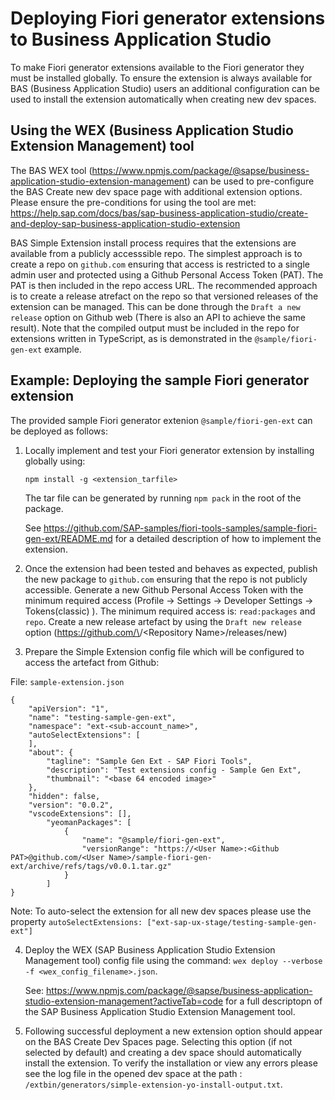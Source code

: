 # Deploying Fiori generator extensions to Business Application Studio

To make Fiori generator extensions available to the Fiori generator they must be installed globally. To ensure the extension is always available for BAS (Business Application Studio) users an additional configuration can be used to install the extension automatically when creating new dev spaces. 

## Using the WEX (Business Application Studio Extension Management) tool

The BAS WEX tool (https://www.npmjs.com/package/@sapse/business-application-studio-extension-management) can be used to pre-configure the BAS Create new dev space page with additional extension options. Please ensure the pre-conditions for using the tool are met: https://help.sap.com/docs/bas/sap-business-application-studio/create-and-deploy-sap-business-application-studio-extension

BAS Simple Extension install process requires that the extensions are available from a publicly accesssible repo. The simplest approach is to create a repo on `github.com` ensuring that access is restricted to a single admin user and protected using a Github Personal Access Token (PAT). The PAT is then included in the repo access URL. The recommended approach is to create a release atrefact on the repo so that versioned releases of the extension can be managed. This can be done through the `Draft a new release` option on Github web (There is also an API to achieve the same result). Note that the compiled output must be included in the repo for extensions written in TypeScript, as is demonstrated in the `@sample/fiori-gen-ext` example.

## Example: Deploying the sample Fiori generator extension

The provided sample Fiori generator extenion `@sample/fiori-gen-ext` can be deployed as follows:

1.  Locally implement and test your Fiori generator extension by installing globally using: 

    `npm install -g <extension_tarfile>`

    The tar file can be generated by running `npm pack` in the root of the package.

    See https://github.com/SAP-samples/fiori-tools-samples/sample-fiori-gen-ext/README.md for a detailed description of how to implement the extension.

2.  Once the extension had been tested and behaves as expected, publish the new package to `github.com` ensuring that the repo is not publicly accessible. Generate a new Github Personal Access Token with the minimum required access (Profile -> Settings -> Developer Settings -> Tokens(classic) ). The minimum required access is: `read:packages` and `repo`. Create a new release artefact by using the `Draft new release` option (https://github.com/\<User Name>/<Repository Name\>/releases/new)

3. Prepare the Simple Extension config file which will be configured to access the artefact from Github: 

File: `sample-extension.json`
```
{
    "apiVersion": "1",
    "name": "testing-sample-gen-ext",
    "namespace": "ext-<sub-account_name>",
    "autoSelectExtensions": [
    ],
    "about": {
        "tagline": "Sample Gen Ext - SAP Fiori Tools",
        "description": "Test extensions config - Sample Gen Ext",
        "thumbnail": "<base 64 encoded image>"
    },
    "hidden": false,
    "version": "0.0.2",
    "vscodeExtensions": [],
        "yeomanPackages": [
            {
                "name": "@sample/fiori-gen-ext",
                "versionRange": "https://<User Name>:<Github PAT>@github.com/<User Name>/sample-fiori-gen-ext/archive/refs/tags/v0.0.1.tar.gz"
            }
        ]
}
```
Note: To auto-select the extension for all new dev spaces please use the property `autoSelectExtensions: ["ext-sap-ux-stage/testing-sample-gen-ext"]`


4. Deploy the WEX (SAP Business Application Studio Extension Management tool) config file using the command: `wex deploy --verbose -f <wex_config_filename>.json`. 

    See: https://www.npmjs.com/package/@sapse/business-application-studio-extension-management?activeTab=code for a full descriptopn of the SAP Business Application Studio Extension Management tool.

5. Following successful deployment a new extension option should appear on the BAS Create Dev Spaces page. Selecting this option (if not selected by default) and creating a dev space should automatically install the extension. To verify the installation or view any errors please see the log file in the opened dev space at the path : `/extbin/generators/simple-extension-yo-install-output.txt`.

